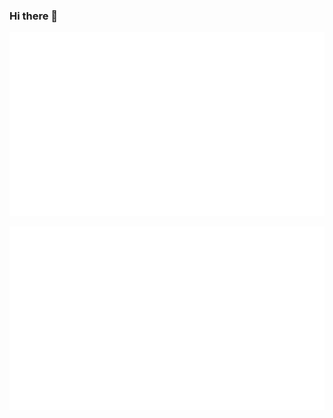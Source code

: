 ### Hi there 👋

![](https://github.com/Woife5/github-stats/blob/master/generated/overview.svg)

![](https://github.com/Woife5/github-stats/blob/master/generated/languages.svg)

<!--
**Woife5/Woife5** is a ✨ _special_ ✨ repository because its `README.md` (this file) appears on your GitHub profile.

Here are some ideas to get you started:

- 🔭 I’m currently working on ...
- 🌱 I’m currently learning ...
- 👯 I’m looking to collaborate on ...
- 🤔 I’m looking for help with ...
- 💬 Ask me about ...
- 📫 How to reach me: ...
- 😄 Pronouns: ...
- ⚡ Fun fact: ...
-->
